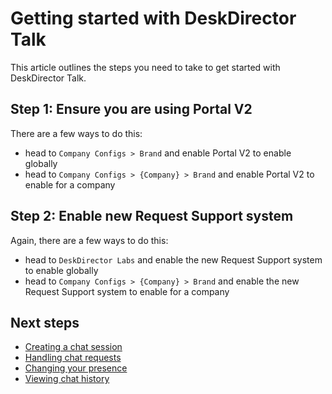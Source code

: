 # Getting started with DeskDirector Talk

This article outlines the steps you need to take to get started with DeskDirector Talk.

## Step 1: Ensure you are using Portal V2

There are a few ways to do this:
* head to `Company Configs > Brand` and enable Portal V2 to enable globally 
* head to `Company Configs > {Company} > Brand` and enable Portal V2 to enable for a company 


## Step 2: Enable new Request Support system

Again, there are a few ways to do this:
* head to `DeskDirector Labs` and enable the new Request Support system to enable globally
* head to `Company Configs > {Company} > Brand` and enable the new Request Support system to enable for a company

## Next steps
* [Creating a chat session](./creating_a_chat_session.md)
* [Handling chat requests](./handling_chat_requests.md)
* [Changing your presence](./changing_your_presence.md)
* [Viewing chat history](./viewing_chat_history.md)